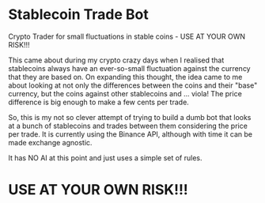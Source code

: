 # Stablecoin Trade Bot
Crypto Trader for small fluctuations in stable coins - USE AT YOUR OWN RISK!!!

This came about during my crypto crazy days when I realised that stablecoins always have an ever-so-small fluctuation against the currency that they are based on. On expanding this thought, the idea came to me about looking at not only the differences between the coins and their "base" currency, but the coins against other stablecoins and ... viola! The price difference is big enough to make a few cents per trade.

So, this is my not so clever attempt of trying to build a dumb bot that looks at a bunch of stablecoins and trades between them considering the price per trade. It is currently using the Binance API, although with time it can be made exchange agnostic.

It has NO AI at this point and just uses a simple set of rules.

# USE AT YOUR OWN RISK!!!

